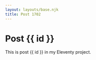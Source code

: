 ```yaml
---
layout: layouts/base.njk
title: Post 1702
---
```


# Post {{ id }}

This is post {{ id }} in my Eleventy project.
